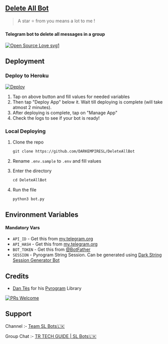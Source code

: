 ## [Delete All Bot](https://t.me/darkDeleteAllBot)

> A star ⭐ from you means a lot to me !

#### Telegram bot to delete all messages in a group

[![Open Source Love svg1](https://badges.frapsoft.com/os/v1/open-source.svg?v=103)](https://github.com/ellerbrock/open-source-badges/)

## Deployment

### Deploy to Heroku

[![Deploy](https://www.herokucdn.com/deploy/button.svg)](https://heroku.com/deploy)

1. Tap on above button and fill values for needed variables
2. Then tap "Deploy App" below it. Wait till deploying is complete (will take atmost 2 minutes).
3. After deploying is complete, tap on "Manage App"
4. Check the logs to see if your bot is ready!

### Local Deploying

1. Clone the repo
   ```markdown
   git clone https://github.com/DARKEMPIRESL/DeleteAllBot
   ```
2. Rename `.env.sample` to `.env` and fill values


3. Enter the directory
   ```markdown
   cd DeleteAllBot
   ```
4. Run the file
   ```markdown
   python3 bot.py
   ```

## Environment Variables

#### Mandatory Vars

- `API_ID` - Get this from [my.telegram.org](https://my.telegram.org/auth)
- `API_HASH` - Get this from [my.telegram.org](https://my.telegram.org/auth)
- `BOT_TOKEN` - Get this from [@BotFather](https://t.me/BotFather)
- `SESSION` - Pyrogram String Session. Can be generated using [Dark String Session Generator Bot](https://t.me/darkStringGenBot)

## Credits

- [Dan Tès](https://github.com/delivrance) for his [Pyrogram](https://docs.pyrogram.org) Library

[![PRs Welcome](https://img.shields.io/badge/PRs-welcome-brightgreen.svg?style=flat-square)](http://makeapullrequest.com)

## Support

Channel :- [Team SL Bots🇱🇰](https://t.me/SLBotOfficial)

Group Chat :- [TR TECH GUIDE | SL Bots🇱🇰](https://t.me/trtechguide)



